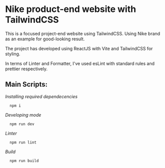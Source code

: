 # Nike product-end website with TailwindCSS

This is a focused project-end website using TailwindCSS. Using Nike brand as an example for good-looking result.

The project has developed using ReactJS with Vite and TailwindCSS for styling.

In terms of Linter and Formatter, I've used esLint with standard rules and prettier respectively.

## Main Scripts:

  *Installing required dependecencies*
  ~~~
    npm i
  ~~~
  
  *Developing mode*
  ~~~
    npm run dev
  ~~~

  *Linter*
  ~~~
    npm run lint
  ~~~

  *Build*
  ~~~
    npm run build
  ~~~
  